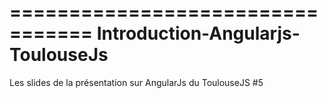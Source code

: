 
=================================
Introduction-Angularjs-ToulouseJs
=================================

Les slides de la présentation sur AngularJs du ToulouseJS #5